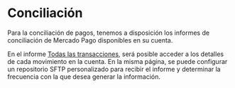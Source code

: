 # Conciliación

Para la conciliación de pagos, tenemos a disposición los informes de conciliación de Mercado Pago disponibles en su cuenta.

En el informe [Todas las transacciones](/developers/pt/docs/reports/account-money/introduction), será posible acceder a los detalles de cada movimiento en la cuenta. En la misma página, se puede configurar un repositorio SFTP personalizado para recibir el informe y determinar la frecuencia con la que desea generar la información.